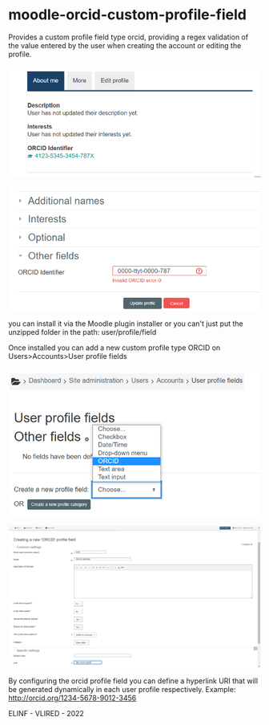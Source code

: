 # moodle-orcid-custom-profile-field
Provides a custom profile field type orcid, providing a regex validation of the value entered by the user when creating the account or editing the profile.

![alt text](https://github.com/cjpm1983/moodle-orcid-custom-profile-field/blob/main/img/sampleProfile.png?raw=true)

![alt text](https://github.com/cjpm1983/moodle-orcid-custom-profile-field/blob/main/img/validationsample.png?raw=true)


you can install it via the Moodle plugin installer or you can't just put the unzipped folder in the path: user/profile/field

Once installed you can add a new custom profile type ORCID on Users>Accounts>User profile fields 


![alt text](https://github.com/cjpm1983/moodle-orcid-custom-profile-field/blob/main/img/selectorcid.png?raw=true)

![alt text](https://github.com/cjpm1983/moodle-orcid-custom-profile-field/blob/main/img/configorcid.png?raw=true)

By configuring the orcid profile field you can define a hyperlink URI that will be generated dynamically in each user profile respectively. Example: http://orcid.org/1234-5678-9012-3456

ELINF - VLIRED - 2022
